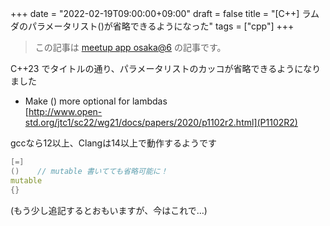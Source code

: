 +++
date = "2022-02-19T09:00:00+09:00"
draft = false
title = "[C++] ラムダのパラメータリスト()が省略できるようになった"
tags = ["cpp"]
+++


> この記事は [meetup app osaka@6](https://connpass.com/event/240210/) の記事です。

C++23 でタイトルの通り、パラメータリストのカッコが省略できるようになりました

- Make () more optional for lambdas  
[http://www.open-std.org/jtc1/sc22/wg21/docs/papers/2020/p1102r2.html](P1102R2)

gccなら12以上、Clangは14以上で動作するようです

```cpp
[=]
()    // mutable 書いてても省略可能に！
mutable
{}
```

(もう少し追記するとおもいますが、今はこれで…)
